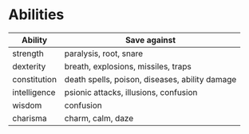 # Abilities

| Ability          | Save against                                   |
|------------------|------------------------------------------------|
| strength         | paralysis, root, snare                         |
| dexterity        | breath, explosions, missiles, traps            |
| constitution     | death spells, poison, diseases, ability damage |
| intelligence     | psionic attacks, illusions, confusion          |
| wisdom           | confusion                                      |
| charisma         | charm, calm, daze                              |